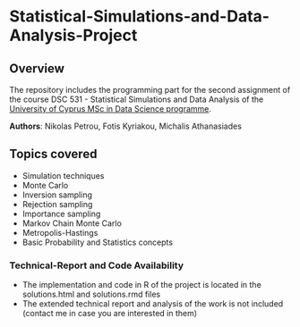 # Statistical-Simulations-and-Data-Analysis-Project

## Overview
The repository includes the programming part for the second assignment of the course DSC 531 - Statistical Simulations and Data Analysis of the [University of Cyprus MSc in Data Science programme](https://datascience.cy/).

**Authors**: Nikolas Petrou, Fotis Kyriakou, Michalis Athanasiades

## Topics covered
- Simulation techniques
- Monte Carlo
- Inversion sampling
- Rejection sampling 
- Importance sampling
- Markov Chain Monte Carlo
- Metropolis-Hastings
- Basic Probability and Statistics concepts

### Technical-Report and Code Availability
- The implementation and code in R of the project is located in the solutions.html and solutions.rmd files
- The extended technical report and analysis of the work is not included (contact me in case you are interested in them)
